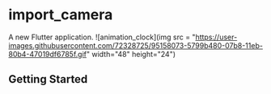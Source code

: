 # import_camera

A new Flutter application.
![animation_clock](img src = "https://user-images.githubusercontent.com/72328725/95158073-5799b480-07b8-11eb-80b4-47019df6785f.gif" width="48" height="24")

## Getting Started
